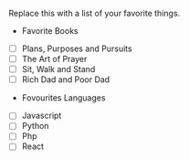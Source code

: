 Replace this with a list of your favorite things.
- Favorite Books
- [ ] Plans, Purposes and Pursuits
- [ ] The Art of Prayer
- [ ] Sit, Walk and Stand
- [ ] Rich Dad and Poor Dad
- Fovourites Languages
- [ ] Javascript
- [ ] Python
- [ ] Php
- [ ] React
